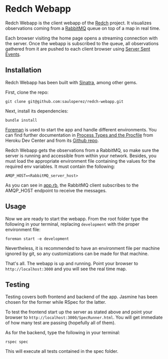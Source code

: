 # Redch Webapp

Redch Webapp is the client webapp of the [Redch](https://raw.github.com/sauloperez/redch) project. It visualizes observations coming from a [RabbitMQ](http://www.rabbitmq.com/) queue on top of a map in real time.

Each browser visiting the home page opens a streaming connection with the server. Once the webapp is subscribed to the queue, all observations gathered from it are pushed to each client browser using [Server Sent Events](http://en.wikipedia.org/wiki/Server-sent_events). 

## Installation

Redch Webapp has been built with [Sinatra](http://www.sinatrarb.com/), among other gems.

First, clone the repo:

    git clone git@github.com:sauloperez/redch-webapp.git

Next, install its dependencies:

    bundle install

[Foreman](http://blog.daviddollar.org/2011/05/06/introducing-foreman.html) is used to start the app and handle different environments. You can find further documentation in [Process Types and the Procfile](https://devcenter.heroku.com/articles/procfile#developing-locally-with-foreman) from Heroku Dev Center and from its [Github repo](https://github.com/ddollar/foreman).

Redch Webapp gets the observations from a RabbitMQ, so make sure the server is running and accessible from within your network. Besides, you must load the appropriate environment file containing the values for the required env variables. It must contain the following:

    AMQP_HOST=<RabbitMQ_server_host>

As you can see in [app.rb](https://github.com/sauloperez/redch-webapp/blob/develop/app.rb#L53), the RabbitMQ client subscribes to the AMQP_HOST endpoint to receive the messages.


## Usage

Now we are ready to start the webapp. From the root folder type the following in your terminal, replacing `development` with the proper environment file:

    foreman start -e development

Nevertheless, it is recommended to have an environment file per machine ignored by git, so any customizations can be made for that machine.

That's all. The webapp is up and running. Point your browser to ```http://localhost:3000``` and you will see the real time map.


## Testing

Testing covers both frontend and backend of the app. Jasmine has been chosen for the former while RSpec for the latter.

To test the frontend start up the server as stated above and point your browser to `http://localhost:3000/SpecRunner.html`. You will get immediate of how many test are passing (hopefully all of them).

As for the backend, type the following in your terminal:

	rspec spec

This will execute all tests contained in the spec folder. 

